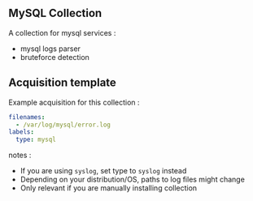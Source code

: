 ## MySQL Collection

A collection for mysql services :
 - mysql logs parser
 - bruteforce detection
 
 ## Acquisition template

Example acquisition for this collection :

```yaml
filenames:
  - /var/log/mysql/error.log
labels:
  type: mysql
```

notes :
 -  If you are using `syslog`, set type to `syslog` instead
 -  Depending on your distribution/OS, paths to log files might change
 -  Only relevant if you are manually installing collection
